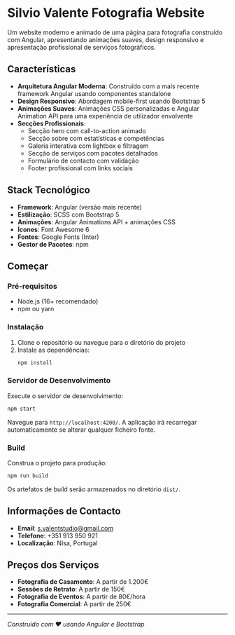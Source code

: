 # Silvio Valente Fotografia Website

Um website moderno e animado de uma página para fotografia construído com Angular, apresentando animações suaves, design responsivo e apresentação profissional de serviços fotográficos.

## Características

- **Arquitetura Angular Moderna**: Construído com a mais recente framework Angular usando componentes standalone
- **Design Responsivo**: Abordagem mobile-first usando Bootstrap 5
- **Animações Suaves**: Animações CSS personalizadas e Angular Animation API para uma experiência de utilizador envolvente
- **Secções Profissionais**:
  - Secção hero com call-to-action animado
  - Secção sobre com estatísticas e competências
  - Galeria interativa com lightbox e filtragem
  - Secção de serviços com pacotes detalhados
  - Formulário de contacto com validação
  - Footer profissional com links sociais

## Stack Tecnológico

- **Framework**: Angular (versão mais recente)
- **Estilização**: SCSS com Bootstrap 5
- **Animações**: Angular Animations API + animações CSS
- **Ícones**: Font Awesome 6
- **Fontes**: Google Fonts (Inter)
- **Gestor de Pacotes**: npm

## Começar

### Pré-requisitos

- Node.js (16+ recomendado)
- npm ou yarn

### Instalação

1. Clone o repositório ou navegue para o diretório do projeto
2. Instale as dependências:
   ```bash
   npm install
   ```

### Servidor de Desenvolvimento

Execute o servidor de desenvolvimento:
```bash
npm start
```

Navegue para `http://localhost:4200/`. A aplicação irá recarregar automaticamente se alterar qualquer ficheiro fonte.

### Build

Construa o projeto para produção:
```bash
npm run build
```

Os artefatos de build serão armazenados no diretório `dist/`.

## Informações de Contacto

- **Email**: s.valentstudio@gmail.com
- **Telefone**: +351 913 950 921
- **Localização**: Nisa, Portugal

## Preços dos Serviços

- **Fotografia de Casamento**: A partir de 1.200€
- **Sessões de Retrato**: A partir de 150€
- **Fotografia de Eventos**: A partir de 80€/hora
- **Fotografia Comercial**: A partir de 250€

---

*Construído com ❤️ usando Angular e Bootstrap*
